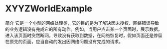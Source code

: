 # XYYZWorldExample

简介
它是一个小型的网络处理类，它的目的是为了解决因未授权、网络错误导致的业务逻辑没有完成它的所有动作。例如，当用户点击某一个页面时，展示数据。进入该页面时突然断网，导致没有获取到数据，在网络恢复时，假如页面还是停留在原先的页面，应当自动的发出因网络问题没有完成的请求。

